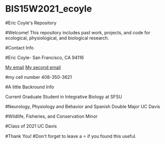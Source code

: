 # BIS15W2021_ecoyle

#Eric Coyle's Repository

#Welcome! This repository includes past work, projects, and code for ecological, physiological, and biological research.

#Contact Info

#Eric Coyle- San Francisco, CA 94116

[My email](ecoyle@sfsu.edu)
[My second email](eccoyle@ucdavis.edu)

#my cell number 408-350-3621

#A little Backround Info

Current Graduate Student in Integrative Biology at SFSU

#Neurology, Physiology and Behavior and Spanish Double Major UC Davis

#Wildlife, Fisheries, and Conservation Minor

#Class of 2021 UC Davis


#Thank You!
#Don't forget to leave a ⭐ if you found this useful.
